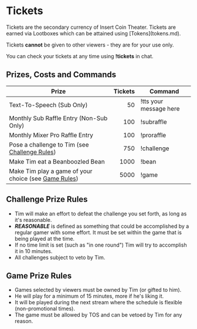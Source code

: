 <h1>Tickets</h1>
Tickets are the secondary currency of Insert Coin Theater. Tickets are earned via Lootboxes which can be attained using [Tokens](tokens.md).

Tickets **cannot** be given to other viewers - they are for your use only.

You can check your tickets at any time using **!tickets** in chat.

## Prizes, Costs and Commands  
| Prize | Tickets | Command |
| ------------ | -------------: | ------------ |
| Text-To-Speech (Sub Only) | 50  | !tts your message here |
| Monthly Sub Raffle Entry (Non-Sub Only) | 100 | !subraffle |
| Monthly Mixer Pro Raffle Entry | 100 | !proraffle |
| Pose a challenge to Tim (see [Challenge Rules](#challenge-prize-rules)) | 750  | !challenge |
| Make Tim eat a Beanboozled Bean | 1000 | !bean |
| Make Tim play a game of your choice (see [Game Rules](#game-prize-rules)) | 5000 | !game |

## Challenge Prize Rules

* Tim will make an effort to defeat the challenge you set forth, as long as it's reasonable.
* ***REASONABLE*** is defined as something that could be accomplished by a regular gamer with some effort. It must be set within the game that is being played at the time.
* If no time limit is set (such as "in one round") Tim will try to accomplish it in 10 minutes.
* All challenges subject to veto by Tim.

## Game Prize Rules

* Games selected by viewers must be owned by Tim (or gifted to him).
* He will play for a minimum of 15 minutes, more if he's liking it.
* It will be played during the next stream where the schedule is flexible (non-promotional times).
* The game must be allowed by TOS and can be vetoed by Tim for any reason.